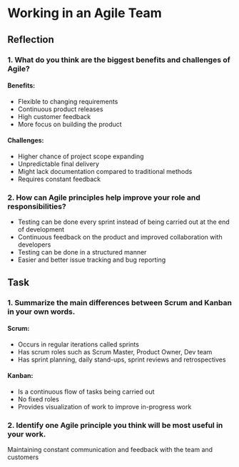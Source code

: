 # Working in an Agile Team

## Reflection

### 1. What do you think are the biggest benefits and challenges of Agile?

#### Benefits:

-   Flexible to changing requirements
-   Continuous product releases
-   High customer feedback
-   More focus on building the product

#### Challenges:

-   Higher chance of project scope expanding
-   Unpredictable final delivery
-   Might lack documentation compared to traditional methods
-   Requires constant feedback

### 2. How can Agile principles help improve your role and responsibilities?

-   Testing can be done every sprint instead of being carried out at the end of development
-   Continuous feedback on the product and improved collaboration with developers
-   Testing can be done in a structured manner
-   Easier and better issue tracking and bug reporting

## Task

### 1. Summarize the main differences between Scrum and Kanban in your own words.

#### Scrum:

-   Occurs in regular iterations called sprints
-   Has scrum roles such as Scrum Master, Product Owner, Dev team
-   Has sprint planning, daily stand-ups, sprint reviews and retrospectives

#### Kanban:

-   Is a continuous flow of tasks being carried out
-   No fixed roles
-   Provides visualization of work to improve in-progress work

### 2. Identify one Agile principle you think will be most useful in your work.

Maintaining constant communication and feedback with the team and customers
